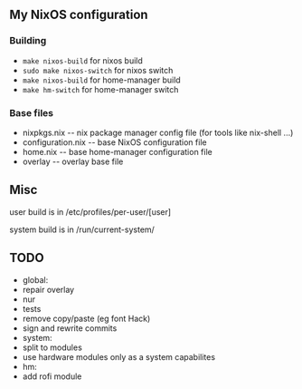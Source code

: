 ## My NixOS configuration

### Building

 - `make nixos-build` for nixos build
 - `sudo make nixos-switch` for nixos switch
 - `make nixos-build` for home-manager build
 - `make hm-switch` for home-manager switch

### Base files

 - nixpkgs.nix -- nix package manager config file (for tools like nix-shell ...)
 - configuration.nix -- base NixOS configuration file
 - home.nix -- base home-manager configuration file
 - overlay -- overlay base file

## Misc

user build is in /etc/profiles/per-user/[user]

system build is in /run/current-system/

## TODO

 - global:
  - repair overlay
  - nur
  - tests
  - remove copy/paste (eg font Hack)
  - sign and rewrite commits
 - system:
  - split to modules
  - use hardware modules only as a system capabilites
 - hm:
  - add rofi module
